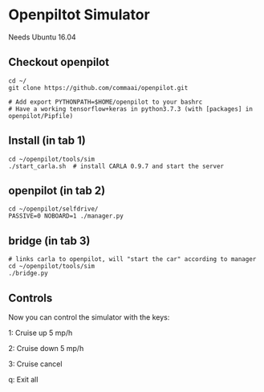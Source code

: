 Openpiltot Simulator
=====================
Needs Ubuntu 16.04

## Checkout openpilot
```
cd ~/
git clone https://github.com/commaai/openpilot.git

# Add export PYTHONPATH=$HOME/openpilot to your bashrc
# Have a working tensorflow+keras in python3.7.3 (with [packages] in openpilot/Pipfile)
```
## Install (in tab 1) 
```
cd ~/openpilot/tools/sim
./start_carla.sh  # install CARLA 0.9.7 and start the server
```
## openpilot (in tab 2) 
```
cd ~/openpilot/selfdrive/
PASSIVE=0 NOBOARD=1 ./manager.py
```
## bridge (in tab 3) 
```
# links carla to openpilot, will "start the car" according to manager
cd ~/openpilot/tools/sim
./bridge.py
```
## Controls 
Now you can control the simulator with the keys: 

1: Cruise up 5 mp/h

2: Cruise down 5 mp/h

3: Cruise cancel

q: Exit all


